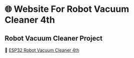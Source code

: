 # :globe_with_meridians: Website For Robot Vacuum Cleaner 4th

## Robot Vacuum Cleaner Project
:robot: [ESP32 Robot Vacuum Cleaner 4th](https://github.com/MakerbaseMoon/cleaner-4th-esp32)